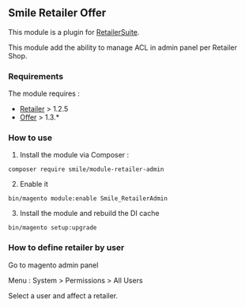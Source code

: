 ## Smile Retailer Offer 

This module is a plugin for [RetailerSuite](https://github.com/Smile-SA/elasticsuite-for-retailer).

This module add the ability to manage ACL in admin panel per Retailer Shop.

### Requirements

The module requires :

- [Retailer](https://github.com/Smile-SA/magento2-module-retailer) > 1.2.5
- [Offer](https://github.com/Smile-SA/magento2-module-offer) > 1.3.*

### How to use

1. Install the module via Composer :

``` composer require smile/module-retailer-admin ```

2. Enable it

``` bin/magento module:enable Smile_RetailerAdmin ```

3. Install the module and rebuild the DI cache

``` bin/magento setup:upgrade ```

### How to define retailer by user

Go to magento admin panel

Menu : System > Permissions > All Users

Select a user and affect a retailer.
